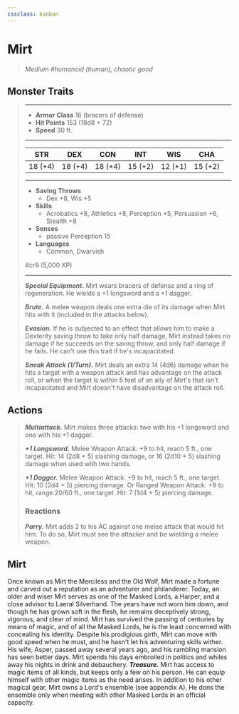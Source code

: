 ```yaml
---
cssclass: kanban
---
```


# Mirt
>*Medium #humanoid (human), chaotic good*
## Monster Traits
>___
>- **Armor Class** 16 (bracers of defense)
>- **Hit Points** 153 (18d8 + 72)
>- **Speed** 30 ft.
>___
>|STR|DEX|CON|INT|WIS|CHA|
>|:---:|:---:|:---:|:---:|:---:|:---:|
>|18 (+4)|18 (+4)|18 (+4)|15 (+2)|12 (+1)|15 (+2)|
>___
>- **Saving Throws**
>	 - Dex +8, Wis +5
>- **Skills**
>	 - Acrobatics +8, Athletics +8, Perception +5, Persuasion +6, Stealth +8
>- **Senses**
>	 - passive Perception 15
>- **Languages**
>	 - Common, Dwarvish
>
> #cr9 (5,000 XP)
>___
>***Special Equipment.*** Mirt wears bracers of defense and a ring of regeneration. He wields a +1 longsword and a +1 dagger.  
>
>***Brute.*** A melee weapon deals one extra die of its damage when Mirt hits with it (included in the attacks below).  
>
>***Evasion.*** If he is subjected to an effect that allows him to make a Dexterity saving throw to take only half damage, Mirt instead takes no damage if he succeeds on the saving throw, and only half damage if he fails. He can't use this trait if he's incapacitated.  
>
>***Sneak Attack (1/Turn).*** Mirt deals an extra 14 (4d6) damage when he hits a target with a weapon attack and has advantage on the attack roll, or when the target is within 5 feet of an ally of Mirt's that isn't incapacitated and Mirt doesn't have disadvantage on the attack roll.  
>
## Actions
>***Multiattack.*** Mirt makes three attacks: two with his +1 longsword and one with his +1 dagger.  
>
>***+1 Longsword.*** Melee Weapon Attack: +9 to hit, reach 5 ft., one target. Hit: 14 (2d8 + 5) slashing damage, or 16 (2d10 + 5) slashing damage when used with two hands.  
>
>***+1 Dagger.*** Melee Weapon Attack: +9 to hit, reach 5 ft., one target. Hit: 10 (2d4 + 5) piercing damage. Or Ranged Weapon Attack: +9 to hit, range 20/60 ft., one target. Hit: 7 (1d4 + 5) piercing damage.  
>
>### Reactions
>***Parry.*** Mirt adds 2 to his AC against one melee attack that would hit him. To do so, Mirt must see the attacker and be wielding a melee weapon.
## Mirt
Once known as Mirt the Merciless and the Old Wolf, Mirt made a fortune and carved out a reputation as an adventurer and philanderer. Today, an older and wiser Mirt serves as one of the Masked Lords, a Harper, and a close advisor to Laeral Silverhand. The years have not worn him down, and though he has grown soft in the flesh, he remains deceptively strong, vigorous, and clear of mind. Mirt has survived the passing of centuries by means of magic, and of all the Masked Lords, he is the least concerned with concealing his identity.
Despite his prodigious girth, Mirt can move with good speed when he must, and he hasn't let his adventuring skills wither. His wife, Asper, passed away several years ago, and his rambling mansion has seen better days. Mirt spends his days embroiled in politics and whiles away his nights in drink and debauchery.
***Treasure.*** Mirt has access to magic items of all kinds, but keeps only a few on his person. He can equip himself with other magic items as the need arises.
In addition to his other magical gear, Mirt owns a Lord's ensemble (see appendix A). He dons the ensemble only when meeting with other Masked Lords in an official capacity.